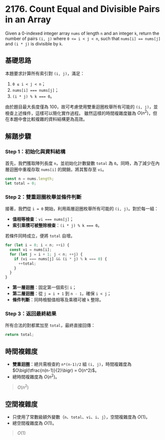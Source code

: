 # 2176. Count Equal and Divisible Pairs in an Array

Given a 0-indexed integer array `nums` of length `n` and an integer `k`, 
return the number of pairs `(i, j)` where `0 <= i < j < n`, such that `nums[i] == nums[j]` and `(i * j)` is divisible by `k`.

## 基礎思路

本題要求計算所有索引對 `(i, j)`，滿足：

1. `0 ≤ i < j < n`；
2. `nums[i] === nums[j]`；
3. `(i * j) % k === 0`。

由於題目最大長度僅為 100，故可考慮使用雙重迴圈枚舉所有可能的 `(i, j)`，並檢查上述條件，這樣可以簡化實作過程。
雖然這樣的時間複雜度雖為 $O(n^2)$，但在本題中會比較複雜的資料結構更為高效。

## 解題步驟

### Step 1：初始化與資料結構

首先，我們獲取陣列長度 `n`，並初始化計數變數 `total` 為 `0`。同時，為了減少在內層迴圈中重複存取 `nums[i]` 的開銷，將其暫存至 `vi`。

```typescript
const n = nums.length;
let total = 0;
```

### Step 2：雙重迴圈枚舉並條件判斷

接著，我們從 `i = 0` 開始，利用兩層迴圈枚舉所有可能的 `(i, j)`。對於每一組：

- **值相等檢查**：`vi === nums[j]`；
- **索引乘積可被整除檢查**：`(i * j) % k === 0`。

若條件同時成立，便將 `total` 自增。

```typescript
for (let i = 0; i < n; ++i) {
  const vi = nums[i];
  for (let j = i + 1; j < n; ++j) {
    if (vi === nums[j] && (i * j) % k === 0) {
      ++total;
    }
  }
}
```

- **第一層迴圈**：固定第一個索引 `i`；
- **第二層迴圈**：從 `j = i + 1` 到 `n - 1`，確保 `i < j`；
- **條件判斷**：同時檢驗值相等及乘積可被 `k` 整除。

### Step 3：返回最終結果

所有合法的對都累加至 `total`，最終直接回傳：

```typescript
return total;
```

## 時間複雜度

- **雙重迴圈**：總共需檢查約 `n*(n-1)/2` 組 `(i, j)`，時間複雜度為 $O\bigl(\tfrac{n(n-1)}{2}\bigr) = O(n^2)$。
- 總時間複雜度為 $O(n^2)$。

> $O(n^2)$

## 空間複雜度

- 只使用了常數級額外變數（`n`、`total`、`vi`、`i`、`j`），空間複雜度為 $O(1)$。
- 總空間複雜度為 $O(1)$。

> $O(1)$